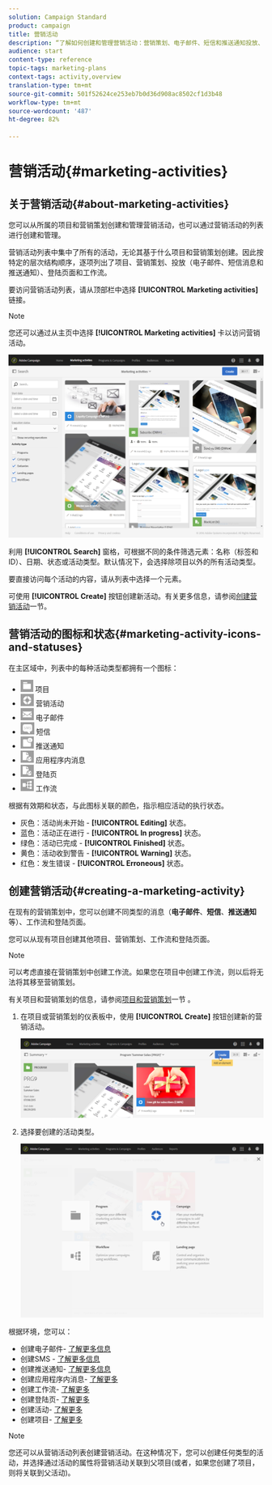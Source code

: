 ```yaml
---
solution: Campaign Standard
product: campaign
title: 营销活动
description: “了解如何创建和管理营销活动：营销策划、电子邮件、短信和推送通知投放、登陆页面、工作流。您可以轻松地设计新活动、编辑现有活动，并查阅其状态和有效期。”
audience: start
content-type: reference
topic-tags: marketing-plans
context-tags: activity,overview
translation-type: tm+mt
source-git-commit: 501f52624ce253eb7b0d36d908ac8502cf1d3b48
workflow-type: tm+mt
source-wordcount: '487'
ht-degree: 82%

---
```



# 营销活动{#marketing-activities}

## 关于营销活动{#about-marketing-activities}

您可以从所属的项目和营销策划创建和管理营销活动，也可以通过营销活动的列表进行创建和管理。

营销活动列表中集中了所有的活动，无论其基于什么项目和营销策划创建。因此按特定的层次结构顺序，逐项列出了项目、营销策划、投放（电子邮件、短信消息和推送通知）、登陆页面和工作流。

要访问营销活动列表，请从顶部栏中选择 **[!UICONTROL Marketing activities]** 链接。

>[!NOTE]
>
>您还可以通过从主页中选择 **[!UICONTROL Marketing activities]** 卡以访问营销活动。

![](assets/marketing_activities_1.png)

利用 **[!UICONTROL Search]** 窗格，可根据不同的条件筛选元素：名称（标签和 ID）、日期、状态或活动类型。默认情况下，会选择除项目以外的所有活动类型。

要直接访问每个活动的内容，请从列表中选择一个元素。

可使用 **[!UICONTROL Create]** 按钮创建新活动。有关更多信息，请参阅[创建营销活动](#creating-a-marketing-activity)一节。

## 营销活动的图标和状态{#marketing-activity-icons-and-statuses}

在主区域中，列表中的每种活动类型都拥有一个图标：

* ![](assets/marketing_program_icon.png) 项目
* ![](assets/marketing_campaign_icon.png) 营销活动
* ![](assets/marketing_email_icon.png) 电子邮件
* ![](assets/marketing_sms_icon.png) 短信
* ![](assets/marketing_push_icon.png) 推送通知
* ![](assets/marketing_lp_icon.png) 应用程序内消息
* ![](assets/marketing_lp_icon.png) 登陆页
* ![](assets/marketing_workflow_icon.png) 工作流

根据有效期和状态，与此图标关联的颜色，指示相应活动的执行状态。

* 灰色：活动尚未开始 - **[!UICONTROL Editing]** 状态。
* 蓝色：活动正在进行 - **[!UICONTROL In progress]** 状态。
* 绿色：活动已完成 - **[!UICONTROL Finished]** 状态。
* 黄色：活动收到警告 - **[!UICONTROL Warning]** 状态。
* 红色：发生错误 - **[!UICONTROL Erroneous]** 状态。

## 创建营销活动{#creating-a-marketing-activity}

在现有的营销策划中，您可以创建不同类型的消息（**电子邮件**、**短信**、**推送通知**&#x200B;等）、工作流和登陆页面。

您可以从现有项目创建其他项目、营销策划、工作流和登陆页面。

>[!NOTE]
>
>可以考虑直接在营销策划中创建工作流。如果您在项目中创建工作流，则以后将无法将其移至营销策划。

有关项目和营销策划的信息，请参阅[项目和营销策划](../../start/using/programs-and-campaigns.md)一节 。

1. 在项目或营销策划的仪表板中，使用 **[!UICONTROL Create]** 按钮创建新的营销活动。

   ![](assets/marketing_activiy_creation_1.png)

1. 选择要创建的活动类型。

   ![](assets/marketing_activiy_creation_2.png)

根据环境，您可以：

* 创建电子邮件- [了解更多信息](../../channels/using/creating-an-email.md)
* 创建SMS - [了解更多信息](../../channels/using/creating-an-sms-message.md)
* 创建推送通知- [了解更多信息](../../channels/using/preparing-and-sending-a-push-notification.md)
* 创建应用程序内消息- [了解更多](../../channels/using/about-in-app-messaging.md)
* 创建工作流- [了解更多](../../automating/using/building-a-workflow.md#creating-a-workflow)
* 创建登陆页- [了解更多](../../channels/using/getting-started-with-landing-pages.md)
* 创建活动- [了解更多](../../start/using/programs-and-campaigns.md#creating-a-campaign)
* 创建项目- [了解更多](../../start/using/programs-and-campaigns.md#creating-a-program)

>[!NOTE]
>
>您还可以从营销活动列表创建营销活动。在这种情况下，您可以创建任何类型的活动，并选择通过活动的属性将营销活动关联到父项目(或者，如果您创建了项目，则将关联到父活动)。

